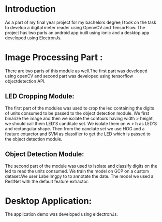 # Introduction
As a part of my final year project for my bachelors degree,I took on the task to develop a digital meter reader using OpenvCV and TensorFlow.
The project has two parts an android app built using ionic and a desktop app developed using ElectronJs.

# Image Processing Part : 
There are two parts of this module as well.The first part was developed using openCV and second part was developed using tensorflow objectdetection API.

## LED Cropping Module:
The first part of the modules was used to crop the led containing the digits of units consumed to be passed to the object detection module.
We first binarize the image and then we isolate the contours having  width > height, we should call them LED'S canditate set. We isolate them on w > h as LED'S and rectangular shape.
Then from the candiate set we use HOG and a feature extarctor and SVM as classifier to get the LED which is passed to the object detection module.

## Object Detection Module:
The second part of the module was used to isolate and classify digits on the led to read the units consumed.
We train the model on GCP on a custom dataset.We user LabelImgpy to to annotate the date.
The model we used a RestNet with the default feature extractor.


# Desktop Application:
The application demo was developed using eldectronJs.
